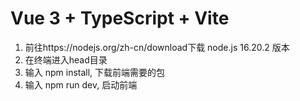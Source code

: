 # Vue 3 + TypeScript + Vite
1. 前往https://nodejs.org/zh-cn/download下载 node.js 16.20.2 版本
2. 在终端进入head目录
3. 输入 npm install, 下载前端需要的包
4. 输入 npm run dev, 启动前端